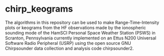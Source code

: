# chirp_keograms

The algorithms in this repository can be used to make Range-Time-Intensity plots or keograms from the HF observations made by the ionospheric sounding mode of the HamSCI Personal Space Weather Station (PSWS) in Scranton, Pennsylvania currently implemented on an Ettus N200 Universal Software Radio Peripheral (USRP) using the open source GNU Chirpsounder data collection and analysis code chirpsounder2. 
